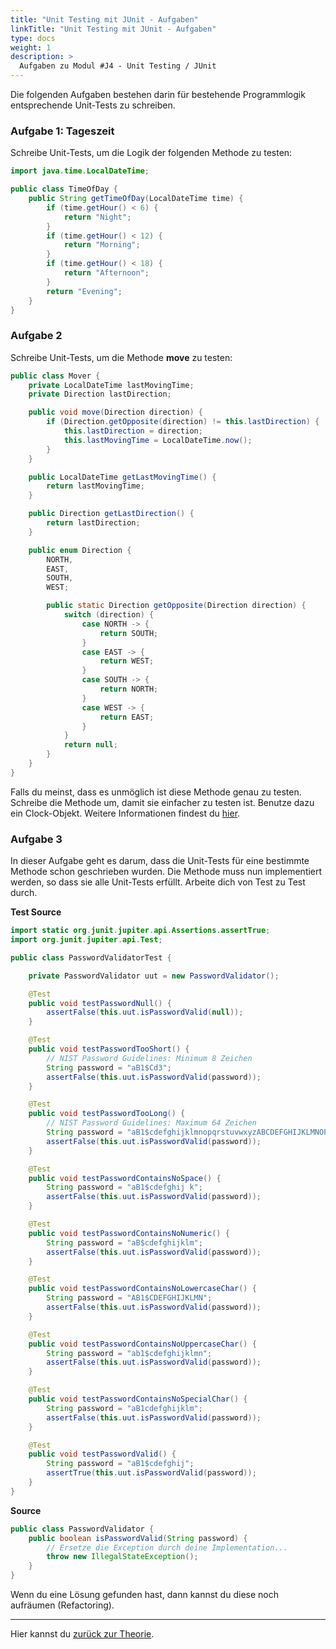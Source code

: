 ```yaml
---
title: "Unit Testing mit JUnit - Aufgaben"
linkTitle: "Unit Testing mit JUnit - Aufgaben"
type: docs
weight: 1
description: >
  Aufgaben zu Modul #J4 - Unit Testing / JUnit
---
```


Die folgenden Aufgaben bestehen darin für bestehende Programmlogik entsprechende Unit-Tests zu schreiben.

### Aufgabe 1: Tageszeit

Schreibe Unit-Tests, um die Logik der folgenden Methode zu testen:

```java
import java.time.LocalDateTime;

public class TimeOfDay {
    public String getTimeOfDay(LocalDateTime time) {
        if (time.getHour() < 6) {
            return "Night";
        }
        if (time.getHour() < 12) {
            return "Morning";
        }
        if (time.getHour() < 18) {
            return "Afternoon";
        }
        return "Evening";
    }
}
```

### Aufgabe 2

Schreibe Unit-Tests, um die Methode **move** zu testen:

```java
public class Mover {
    private LocalDateTime lastMovingTime;
    private Direction lastDirection;

    public void move(Direction direction) {
        if (Direction.getOpposite(direction) != this.lastDirection) {
            this.lastDirection = direction;
            this.lastMovingTime = LocalDateTime.now();
        }
    }

    public LocalDateTime getLastMovingTime() {
        return lastMovingTime;
    }

    public Direction getLastDirection() {
        return lastDirection;
    }

    public enum Direction {
        NORTH,
        EAST,
        SOUTH,
        WEST;

        public static Direction getOpposite(Direction direction) {
            switch (direction) {
                case NORTH -> {
                    return SOUTH;
                }
                case EAST -> {
                    return WEST;
                }
                case SOUTH -> {
                    return NORTH;
                }
                case WEST -> {
                    return EAST;
                }
            }
            return null;
        }
    }
}
```

Falls du meinst, dass es unmöglich ist diese Methode genau zu testen. Schreibe die Methode um, damit sie einfacher zu testen ist. Benutze dazu ein Clock-Objekt. Weitere Informationen findest du [hier](https://www.baeldung.com/java-override-system-time).

### Aufgabe 3

In dieser Aufgabe geht es darum, dass die Unit-Tests für eine bestimmte Methode schon geschrieben wurden. Die Methode muss nun implementiert werden, so dass sie alle Unit-Tests erfüllt. Arbeite dich von Test zu Test durch.

**Test Source**

```java
import static org.junit.jupiter.api.Assertions.assertTrue;
import org.junit.jupiter.api.Test;

public class PasswordValidatorTest {

    private PasswordValidator uut = new PasswordValidator();

    @Test
    public void testPasswordNull() {
        assertFalse(this.uut.isPasswordValid(null));
    }

    @Test
    public void testPasswordTooShort() {
        // NIST Password Guidelines: Minimum 8 Zeichen
        String password = "aB1$Cd3";
        assertFalse(this.uut.isPasswordValid(password));
    }

    @Test
    public void testPasswordTooLong() {
        // NIST Password Guidelines: Maximum 64 Zeichen
        String password = "aB1$cdefghijklmnopqrstuvwxyzABCDEFGHIJKLMNOPQRSTUVWXYZ0123456789!";
        assertFalse(this.uut.isPasswordValid(password));
    }

    @Test
    public void testPasswordContainsNoSpace() {
        String password = "aB1$cdefghij k";
        assertFalse(this.uut.isPasswordValid(password));
    }

    @Test
    public void testPasswordContainsNoNumeric() {
        String password = "aB$cdefghijklm";
        assertFalse(this.uut.isPasswordValid(password));
    }

    @Test
    public void testPasswordContainsNoLowercaseChar() {
        String password = "AB1$CDEFGHIJKLMN";
        assertFalse(this.uut.isPasswordValid(password));
    }

    @Test
    public void testPasswordContainsNoUppercaseChar() {
        String password = "ab1$cdefghijklmn";
        assertFalse(this.uut.isPasswordValid(password));
    }

    @Test
    public void testPasswordContainsNoSpecialChar() {
        String password = "aB1cdefghijklm";
        assertFalse(this.uut.isPasswordValid(password));
    }

    @Test
    public void testPasswordValid() {
        String password = "aB1$cdefghij";
        assertTrue(this.uut.isPasswordValid(password));
    }
}
```

**Source**

```java
public class PasswordValidator {
    public boolean isPasswordValid(String password) {
        // Ersetze die Exception durch deine Implementation...
        throw new IllegalStateException();
    }
}
```

Wenn du eine Lösung gefunden hast, dann kannst du diese noch aufräumen (Refactoring).

---

Hier kannst du [zurück zur Theorie](../../../../docs/02_java/08_java-testing/#junit).
